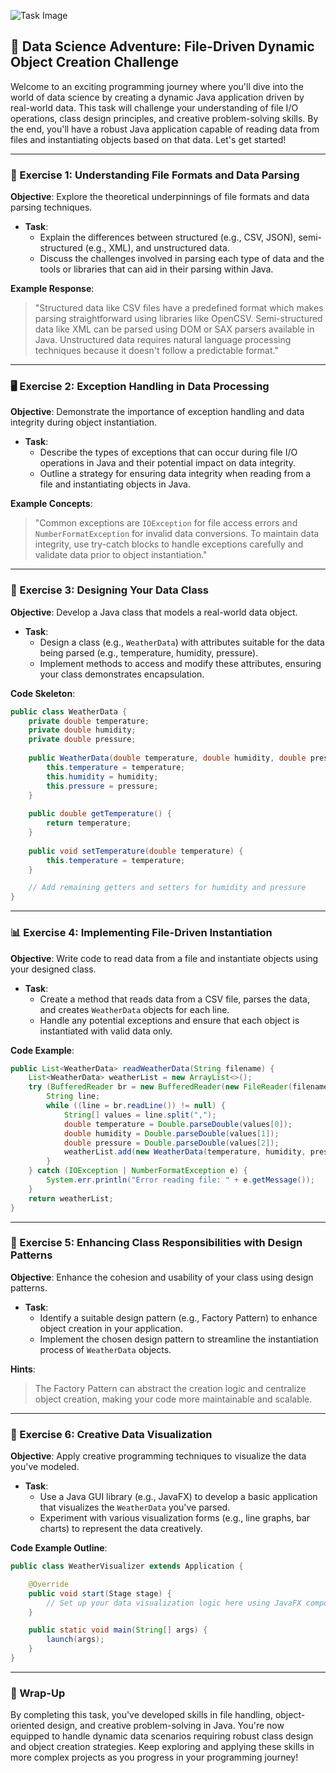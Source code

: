 ![Task Image](https://oaidalleapiprodscus.blob.core.windows.net/private/org-asPC5Skb6EoE1i324HhdGnV1/user-4VyHdJuNDsg3rdcmO7ghXoi2/img-45QOklwOD78ftOdL9pEtsUPH.png?st=2024-11-06T15%3A54%3A27Z&se=2024-11-06T17%3A54%3A27Z&sp=r&sv=2024-08-04&sr=b&rscd=inline&rsct=image/png&skoid=d505667d-d6c1-4a0a-bac7-5c84a87759f8&sktid=a48cca56-e6da-484e-a814-9c849652bcb3&skt=2024-11-05T20%3A05%3A13Z&ske=2024-11-06T20%3A05%3A13Z&sks=b&skv=2024-08-04&sig=AxiSiAvE5/4yWhfUrXGmtyfM9HB9vESN7R/Y8RSVIME%3D)

## 🧠 Data Science Adventure: File-Driven Dynamic Object Creation Challenge

Welcome to an exciting programming journey where you'll dive into the world of data science by creating a dynamic Java application driven by real-world data. This task will challenge your understanding of file I/O operations, class design principles, and creative problem-solving skills. By the end, you'll have a robust Java application capable of reading data from files and instantiating objects based on that data. Let's get started!

---

### 📜 Exercise 1: Understanding File Formats and Data Parsing

**Objective**: Explore the theoretical underpinnings of file formats and data parsing techniques.

- **Task**: 
  - Explain the differences between structured (e.g., CSV, JSON), semi-structured (e.g., XML), and unstructured data.
  - Discuss the challenges involved in parsing each type of data and the tools or libraries that can aid in their parsing within Java.

**Example Response**: 

> "Structured data like CSV files have a predefined format which makes parsing straightforward using libraries like OpenCSV. Semi-structured data like XML can be parsed using DOM or SAX parsers available in Java. Unstructured data requires natural language processing techniques because it doesn't follow a predictable format."

---

### 🖥️ Exercise 2: Exception Handling in Data Processing

**Objective**: Demonstrate the importance of exception handling and data integrity during object instantiation.

- **Task**:
  - Describe the types of exceptions that can occur during file I/O operations in Java and their potential impact on data integrity.
  - Outline a strategy for ensuring data integrity when reading from a file and instantiating objects in Java.

**Example Concepts**: 

> "Common exceptions are `IOException` for file access errors and `NumberFormatException` for invalid data conversions. To maintain data integrity, use try-catch blocks to handle exceptions carefully and validate data prior to object instantiation."

---

### 🔧 Exercise 3: Designing Your Data Class

**Objective**: Develop a Java class that models a real-world data object.

- **Task**:
  - Design a class (e.g., `WeatherData`) with attributes suitable for the data being parsed (e.g., temperature, humidity, pressure).
  - Implement methods to access and modify these attributes, ensuring your class demonstrates encapsulation.

**Code Skeleton**:

```java
public class WeatherData {
    private double temperature;
    private double humidity;
    private double pressure;
    
    public WeatherData(double temperature, double humidity, double pressure) {
        this.temperature = temperature;
        this.humidity = humidity;
        this.pressure = pressure;
    }
    
    public double getTemperature() {
        return temperature;
    }
    
    public void setTemperature(double temperature) {
        this.temperature = temperature;
    }

    // Add remaining getters and setters for humidity and pressure
}
```

---

### 📊 Exercise 4: Implementing File-Driven Instantiation

**Objective**: Write code to read data from a file and instantiate objects using your designed class.

- **Task**:
  - Create a method that reads data from a CSV file, parses the data, and creates `WeatherData` objects for each line.
  - Handle any potential exceptions and ensure that each object is instantiated with valid data only.

**Code Example**:

```java
public List<WeatherData> readWeatherData(String filename) {
    List<WeatherData> weatherList = new ArrayList<>();
    try (BufferedReader br = new BufferedReader(new FileReader(filename))) {
        String line;
        while ((line = br.readLine()) != null) {
            String[] values = line.split(",");
            double temperature = Double.parseDouble(values[0]);
            double humidity = Double.parseDouble(values[1]);
            double pressure = Double.parseDouble(values[2]);
            weatherList.add(new WeatherData(temperature, humidity, pressure));
        }
    } catch (IOException | NumberFormatException e) {
        System.err.println("Error reading file: " + e.getMessage());
    }
    return weatherList;
}
```

---

### 🚀 Exercise 5: Enhancing Class Responsibilities with Design Patterns

**Objective**: Enhance the cohesion and usability of your class using design patterns.

- **Task**:
  - Identify a suitable design pattern (e.g., Factory Pattern) to enhance object creation in your application.
  - Implement the chosen design pattern to streamline the instantiation process of `WeatherData` objects.

**Hints**:

> The Factory Pattern can abstract the creation logic and centralize object creation, making your code more maintainable and scalable.

---

### 🎨 Exercise 6: Creative Data Visualization

**Objective**: Apply creative programming techniques to visualize the data you've modeled.

- **Task**:
  - Use a Java GUI library (e.g., JavaFX) to develop a basic application that visualizes the `WeatherData` you've parsed.
  - Experiment with various visualization forms (e.g., line graphs, bar charts) to represent the data creatively.

**Code Example Outline**:

```java
public class WeatherVisualizer extends Application {

    @Override
    public void start(Stage stage) {
        // Set up your data visualization logic here using JavaFX components
    }

    public static void main(String[] args) {
        launch(args);
    }
}
```

---

### 🌟 Wrap-Up

By completing this task, you've developed skills in file handling, object-oriented design, and creative problem-solving in Java. You're now equipped to handle dynamic data scenarios requiring robust class design and object creation strategies. Keep exploring and applying these skills in more complex projects as you progress in your programming journey!